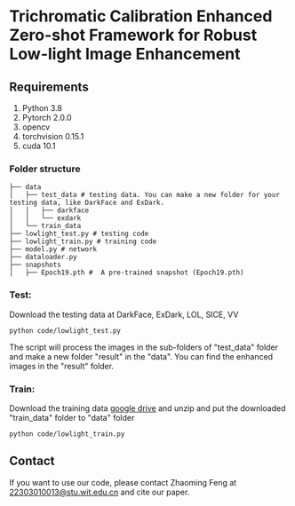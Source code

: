 # Trichromatic Calibration Enhanced Zero-shot Framework for Robust Low-light Image Enhancement



## Requirements
1. Python 3.8 
2. Pytorch 2.0.0
3. opencv
4. torchvision 0.15.1
5. cuda 10.1



### Folder structure
```
├── data
│   ├── test_data # testing data. You can make a new folder for your testing data, like DarkFace and ExDark.
│   │   ├── darkface 
│   │   └── exdark
│   └── train_data 
├── lowlight_test.py # testing code
├── lowlight_train.py # training code
├── model.py # network
├── dataloader.py
├── snapshots
│   ├── Epoch19.pth #  A pre-trained snapshot (Epoch19.pth)
```
### Test: 
Download the testing data at <a herf="https://flyywh.github.io/CVPRW2019LowLight/">DarkFace</a>, 
<a herf="https://github.com/cs-chan/Exclusively-Dark-Image-Dataset">ExDark</a>, 
<a herf="https://daooshee.github.io/BMVC2018website/">LOL</a>, 
<a herf="https://github.com/csjcai/SICE#learning-a-deep-single-image-contrast-enhancer-from-multi-exposure-images">SICE</a>, 
<a herf="https://sites.google.com/site/vonikakis/datasets">VV</a>
```
python code/lowlight_test.py 
```
The script will process the images in the sub-folders of "test_data" folder and make a new folder "result" in the "data". You can find the enhanced images in the "result" folder.

### Train: 
Download the training data <a href="https://drive.google.com/file/d/1GAB3uGsmAyLgtDBDONbil08vVu5wJcG3/view?usp=sharing">google drive</a> and unzip and put the  downloaded "train_data" folder to "data" folder
```
python code/lowlight_train.py 
```

## Contact
If you want to use our code, please contact Zhaoming Feng at 22303010013@stu.wit.edu.cn and cite our paper.


